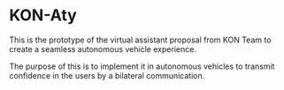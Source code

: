 # KON-Aty
This is the prototype of the virtual assistant proposal from KON Team to create a seamless autonomous vehicle experience. 

The purpose of this is to implement it in autonomous vehicles to transmit confidence in the users by a bilateral communication.

